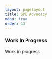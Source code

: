 ```yaml
---
layout: pagelayout
title: SPE Advocacy
menu: true
order: 13
---
```


### Work In Progress

Work in progress

